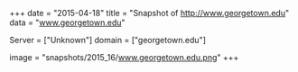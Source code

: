 
+++
date = "2015-04-18"
title = "Snapshot of http://www.georgetown.edu"
data = "www.georgetown.edu"

Server = ["Unknown"]
domain = ["georgetown.edu"]

  image = "snapshots/2015_16/www.georgetown.edu.png"
+++
#
